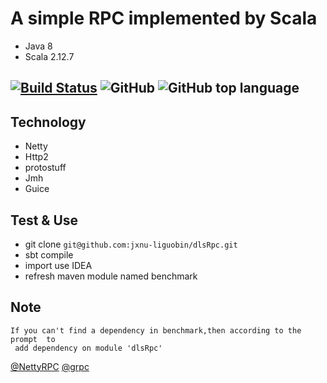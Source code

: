 # A simple RPC implemented by Scala
  
* Java 8
* Scala 2.12.7

[![Build Status](https://travis-ci.org/jxnu-liguobin/dlsRpc.svg?branch=master)](https://travis-ci.org/jxnu-liguobin/dlsRpc)
![GitHub](https://img.shields.io/github/license/jxnu-liguobin/dlsRpc.svg)
![GitHub top language](https://img.shields.io/github/languages/top/jxnu-liguobin/dlsRpc.svg)
---

Technology
---

* Netty 
* Http2 
* protostuff
* Jmh
* Guice

Test & Use
---

- git clone ```git@github.com:jxnu-liguobin/dlsRpc.git```
- sbt compile
- import use IDEA
- refresh maven module named benchmark 

Note
---

```
If you can't find a dependency in benchmark,then according to the prompt  to                                                                                     
 add dependency on module 'dlsRpc'
```

[@NettyRPC](http://www.cnblogs.com/jietang/p/5675171.html) [@grpc](https://github.com/grpc/grpc-java)